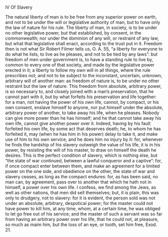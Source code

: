 IV
Of Slavery

The natural liberty of man is to be free from any superior power on earth, and not to be under the will or legislative authority of man, but to have only the law of nature for his rule. The liberty of man, in society, is to be under no other legislative power, but that established, by consent, in the commonwealth; nor under the dominion of any will, or restraint of any law, but what that legislative shall enact, according to the trust put in it. Freedom then is not what Sir Robert Filmer tells us, O. A. 55, “a liberty for everyone to do what he lists, to live as he pleases, and not to be tied by any laws”: but freedom of men under government is, to have a standing rule to live by, common to every one of that society, and made by the legislative power erected in it; a liberty to follow my own will in all things, where the rule prescribes not; and not to be subject to the inconstant, uncertain, unknown, arbitrary will of another man: as freedom of nature is, to be under no other restraint but the law of nature.
This freedom from absolute, arbitrary power, is so necessary to, and closely joined with a man’s preservation, that he cannot part with it, but by what forfeits his preservation and life together: for a man, not having the power of his own life, cannot, by compact, or his own consent, enslave himself to anyone, nor put himself under the absolute, arbitrary power of another, to take away his life, when he pleases. Nobody can give more power than he has himself; and he that cannot take away his own life, cannot give another power over it. Indeed, having by his fault forfeited his own life, by some act that deserves death; he, to whom he has forfeited it, may (when he has him in his power) delay to take it, and make use of him to his own service, and he does him no injury by it: for, whenever he finds the hardship of his slavery outweigh the value of his life, it is in his power, by resisting the will of his master, to draw on himself the death he desires.
This is the perfect condition of slavery, which is nothing else, but “the state of war continued, between a lawful conqueror and a captive”: for, if once compact enter between them, and make an agreement for a limited power on the one side, and obedience on the other, the state of war and slavery ceases, as long as the compact endures: for, as has been said, no man can, by agreement, pass over to another that which he hath not in himself, a power over his own life.
I confess, we find among the Jews, as well as other nations, that men did sell themselves; but, it is plain, this was only to drudgery, not to slavery: for it is evident, the person sold was not under an absolute, arbitrary, despotical power; for the master could not have power to kill him, at any time, whom, at a certain time, he was obliged to let go free out of his service; and the master of such a servant was so far from having an arbitrary power over his life, that he could not, at pleasure, so much as maim him, but the loss of an eye, or tooth, set him free, Exod. 21.